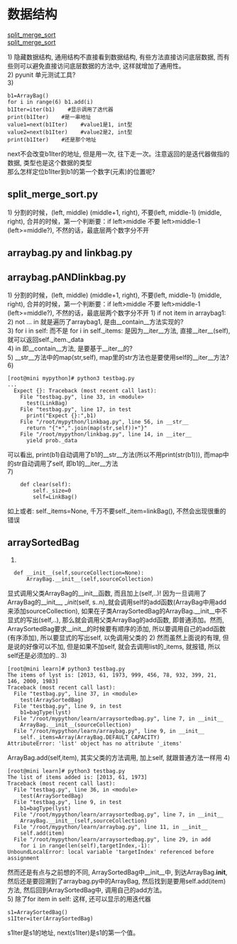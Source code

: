 # 数据结构
[split_merge_sort](#split_merge_sort.py)  
[split_merge_sort](#arraybag.pyANDlinkbag.py)  
  
1\) 隐藏数据结构, 通用结构不直接看到数据结构, 有些方法直接访问底层数据, 而有些则可以避免直接访问底层数据的方法中, 这样就增加了通用性。  
2\) pyunit 单元测试工具?  
3) 
```
b1=ArrayBag()
for i in range(6) b1.add(i)
b1Iter=iter(b1)    #显示调用了迭代器
print(b1Iter)    #是一串地址
value1=next(b1Iter)    #value1是1, int型
value2=next(b1Iter)    #value2是2, int型
print(b1Iter)    #还是那个地址
```
next不会改变b1Iter的地址, 但是用一次, 往下走一次。注意返回的是迭代器做指的数据, 类型也是这个数据的类型  
那么怎样定位b1Iter到b1的第一个数字(元素)的位置呢?
  
## <span id="split_merge_sort">split\_merge\_sort.py<span>  
 1\) 分割的时候，(left, middle) (middle+1, right), 不要(left, middle-1)  (middle, right), 合并的时候，第一个判断要：if left>middle 不要 left>middle-1 (left>=middle?), 不然的话，最底层两个数字分不开

## arraybag.py and linkbag.py
## <span id="arraybag.pyANDlinkbag.py">arraybag.pANDlinkbag.py<span>  
 1\) 分割的时候，(left, middle) (middle+1, right), 不要(left, middle-1)  (middle, right), 合并的时候，第一个判断要：if left>middle 不要 left>middle-1 (left>=middle?), 不然的话，最底层两个数字分不开
 1\) if not item in arraybag1:  
 2\) not ... in 就是遍历了arraybag1, 是由__contain__方法实现的?  
 3\) for i in self: 而不是 for i in self.\_items: 是因为__iter__方法, 直接__iter__(self), 就可以返回self._item._data  
 4\) in 即__contain__方法, 是要基于__iter__的?  
 5\) __str__方法中的map(str,self), map里的str方法也是要使用self的__iter__方法?  
 6\)  
```
[root@mini mypython]# python3 testbag.py 
...
  Expect {}: Traceback (most recent call last):
    File "testbag.py", line 33, in <module>
      test(LinkBag)
    File "testbag.py", line 17, in test
      print("Expect {}:",b1)
    File "/root/mypython/linkbag.py", line 56, in __str__
      return "{"+",".join(map(str,self))+"}"
    File "/root/mypython/linkbag.py", line 14, in __iter__
      yield prob._data
```
 可以看出, print(b1)自动调用了b1的__str__方法(所以不用print(str(b1))), 而map中的str自动调用了self, 即b1的__iter__方法  
 7\)  
```
	def clear(self):
		self._size=0
		self=LinkBag()
```
 如上或者: self.\_items=None, 千万不要self.\_item=linkBag(), 不然会出现很重的错误  

## arraySortedBag
 1)
```
  def __init__(self,sourceCollection=None):
      ArrayBag.__init__(self,sourceCollection)
```
 显式调用父类ArrayBag的__init__函数, 而且加上(self,..)! 因为一旦调用了ArrayBag的__init__, __init_(self, s..n)_就会调用self的add函数(ArrayBag中用add来添加sourceCollection), 如果在子类ArraySortedBag的ArrayBag.__init__中不显式的写出(self,..), 那么就会调用父类ArrayBag的add函数, 即普通添加。然而, ArraySortedBag要求__init__的时候要有顺序的添加, 所以要调用自己的add函数(有序添加), 所以要显式的写出self, 以免调用父类的
2) 然而虽然上面说的有理, 但是说的好像可以不加,  但是如果不加self, 就会去调用list的_items, 就报错, 所以self还是必须加的..
3)
```
[root@mini learn]# python3 testbag.py 
The items of lyst is: [2013, 61, 1973, 999, 456, 78, 932, 399, 21, 146, 2000, 1983]
Traceback (most recent call last):
  File "testbag.py", line 37, in <module>
    test(ArraySortedBag)
  File "testbag.py", line 9, in test
    b1=bagType(lyst)
  File "/root/mypython/learn/arraysortedbag.py", line 7, in __init__
    ArrayBag.__init__(sourceCollection)
  File "/root/mypython/learn/arraybag.py", line 9, in __init__
    self._items=Array(ArrayBag.DEFAULT_CAPACITY)
AttributeError: 'list' object has no attribute '_items'
```
 ArrayBag.add(self,item), 其实父类的方法调用, 加上self, 就跟普通方法一样用
4)
```
[root@mini learn]# python3 testbag.py 
The list of items added is: [2013, 61, 1973]
Traceback (most recent call last):
  File "testbag.py", line 36, in <module>
    test(ArraySortedBag)
  File "testbag.py", line 9, in test
    b1=bagType(lyst)
  File "/root/mypython/learn/arraysortedbag.py", line 7, in __init__
    ArrayBag.__init__(self,sourceCollection)
  File "/root/mypython/learn/arraybag.py", line 11, in __init__
    self.add(item)
  File "/root/mypython/learn/arraysortedbag.py", line 29, in add
    for i in range(len(self),targetIndex,-1):
UnboundLocalError: local variable 'targetIndex' referenced before assignment

```
然而还是有点与之前想的不同, ArraySortedBag中__init__中, 到达ArrayBag.__init__, 然后还是要回溯到了arraybag.py中的ArrayBag, 然后找到是要用self.add(item)方法, 然后回到ArraySortedBag中, 调用自己的add方法。  
5)
除了for item in self: 这样, 还可以显示的用迭代器
```
s1=ArraySortedBag()
s1Iter=iter(ArraySortedBag)
```
s1Iter是s1的地址, next(s1Iter)是s1的第一个值。  


